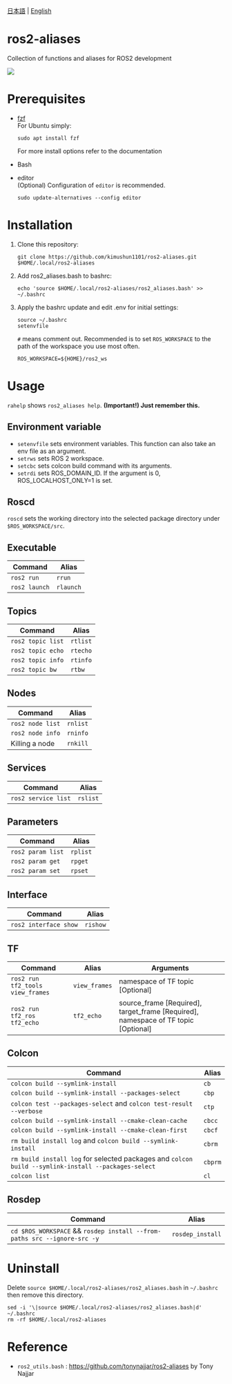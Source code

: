 [日本語](/README-ja.md) | [English](/README.md)

# ros2-aliases
Collection of functions and aliases for ROS2 development

![](https://github.com/tonynajjar/ros2-aliases/blob/main/usage.gif)

# Prerequisites

- [fzf](https://github.com/junegunn/fzf#installation)  
  For Ubuntu simply: 
  ```
  sudo apt install fzf
  ```
  For more install options refer to the documentation

- Bash

- editor  
    (Optional) Configuration of `editor` is recommended.
    ```
    sudo update-alternatives --config editor
    ```

# Installation
1. Clone this repository:
    ```
    git clone https://github.com/kimushun1101/ros2-aliases.git $HOME/.local/ros2-aliases
    ```
2. Add ros2_aliases.bash to bashrc:
    ```
    echo 'source $HOME/.local/ros2-aliases/ros2_aliases.bash' >> ~/.bashrc
    ```
3. Apply the bashrc update and edit .env for initial settings:
    ```
    source ~/.bashrc
    setenvfile
    ```
    `#` means comment out. 
    Recommended is to set `ROS_WORKSPACE` to the path of the workspace you use most often.
    ```
    ROS_WORKSPACE=${HOME}/ros2_ws
    ```

# Usage

`rahelp` shows `ros2_aliases help`. **(Important!) Just remember this.**

## Environment variable

- `setenvfile` sets environment variables. This function can also take an env file as an argument.
- `setrws` sets ROS 2 workspace.
- `setcbc` sets colcon build command with its arguments.
- `setrdi` sets ROS_DOMAIN_ID. If the argument is 0, ROS_LOCALHOST_ONLY=1 is set.

## Roscd

`roscd` sets the working directory into the selected package directory under `$ROS_WORKSPACE/src`.

## Executable

| Command | Alias |
| --- | --- |
| `ros2 run` | `rrun` |
| `ros2 launch` | `rlaunch` |

## Topics

| Command | Alias |
| --- | --- |
| `ros2 topic list` | `rtlist` |
| `ros2 topic echo` | `rtecho`|
| `ros2 topic info` | `rtinfo`|
| `ros2 topic bw` | `rtbw`|

## Nodes

| Command | Alias |
| --- | --- |
| `ros2 node list` | `rnlist` |
| `ros2 node info` | `rninfo`|
| Killing a node | `rnkill`|

## Services

| Command | Alias |
| --- | --- |
| `ros2 service list` | `rslist` |

## Parameters

| Command | Alias |
| --- | --- |
| `ros2 param list` | `rplist` |
| `ros2 param get`  | `rpget`|
| `ros2 param set`  | `rpset`|

## Interface

| Command | Alias |
| --- | --- |
| `ros2 interface show`  | `rishow`|

## TF

| Command | Alias | Arguments |
| --- | --- | --- |
| `ros2 run tf2_tools view_frames` | `view_frames` | namespace of TF topic [Optional] |
| `ros2 run tf2_ros tf2_echo` | `tf2_echo`| source_frame [Required], target_frame [Required], namespace of TF topic [Optional] |

## Colcon

| Command | Alias |
| --- | --- |
| `colcon build --symlink-install` | `cb` |
| `colcon build --symlink-install --packages-select` | `cbp`|
| `colcon test --packages-select` and `colcon test-result --verbose` | `ctp`|
| `colcon build --symlink-install --cmake-clean-cache ` | `cbcc`|
| `colcon build --symlink-install --cmake-clean-first ` | `cbcf`|
| `rm build install log` and `colcon build --symlink-install` | `cbrm`|
| `rm build install log` for selected packages and `colcon build --symlink-install --packages-select` | `cbprm`|
| `colcon list` | `cl` |

## Rosdep

| Command | Alias |
| --- | --- |
| `cd $ROS_WORKSPACE` && `rosdep install --from-paths src --ignore-src -y` | `rosdep_install` |

# Uninstall

Delete `source $HOME/.local/ros2-aliases/ros2_aliases.bash` in `~/.bashrc` then remove this directory.
```
sed -i '\|source $HOME/.local/ros2-aliases/ros2_aliases.bash|d' ~/.bashrc
rm -rf $HOME/.local/ros2-aliases 
```

# Reference

- `ros2_utils.bash` : https://github.com/tonynajjar/ros2-aliases by Tony Najjar
